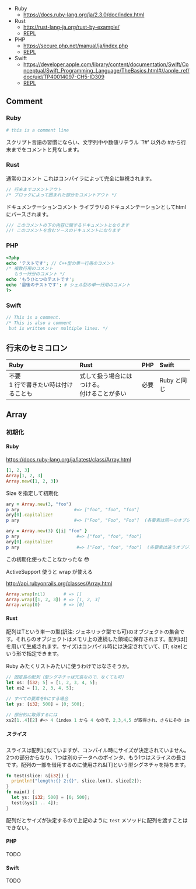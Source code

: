 - Ruby
  - https://docs.ruby-lang.org/ja/2.3.0/doc/index.html
- Rust
  - http://rust-lang-ja.org/rust-by-example/
  - [REPL](https://repl.it/languages/rust)
- PHP
  - https://secure.php.net/manual/ja/index.php
  - [REPL](http://phpepl.herokuapp.com/)
- Swift
  - https://developer.apple.com/library/content/documentation/Swift/Conceptual/Swift_Programming_Language/TheBasics.html#//apple_ref/doc/uid/TP40014097-CH5-ID309
  - [REPL](https://swiftlang.ng.bluemix.net/#/repl)

## Comment

### Ruby

```ruby
# this is a comment line
```
スクリプト言語の習慣にならい、文字列中や数値リテラル `?#' 以外の #から行末までをコメントと見なします。

### Rust

通常のコメント これはコンパイラによって完全に無視されます。
```rust
// 行末までコメントアウト
/* ブロックによって囲まれた部分をコメントアウト */
```

ドキュメンテーションコメント ライブラリのドキュメンテーションとしてhtmlにパースされます。
```rust
/// このコメントの下の内容に関するドキュメントとなります
//! このコメントを含むソースのドキュメントになります
```

### PHP

```php
<?php
echo 'テストです'; // C++型の単一行用のコメント
/* 複数行用のコメント
   もう一行分のコメント */
echo 'もうひとつのテストです';
echo '最後のテストです'; # シェル型の単一行用のコメント
?>
```

### Swift

```swift
// This is a comment.
/* This is also a comment
 but is written over multiple lines. */
```

## 行末のセミコロン

|Ruby|Rust|PHP|Swift|
|:--|:--|:--|:--|
|不要<br>1 行で書きたい時は付けることも|式して扱う場合にはつける。<br>付けることが多い|必要|Ruby と同じ|

## Array

### 初期化

#### Ruby

https://docs.ruby-lang.org/ja/latest/class/Array.html

```ruby
[1, 2, 3]
Array[1, 2, 3]
Array.new([1, 2, 3])
```

Size を指定して初期化

```ruby
ary = Array.new(3, "foo")
p ary                     #=> ["foo", "foo", "foo"]
ary[0].capitalize!
p ary                     #=> ["Foo", "Foo", "Foo"]  (各要素は同一のオブジェクトである)
```

```ruby
ary = Array.new(3) {|i| "foo" }
p ary                      #=> ["foo", "foo", "foo"]
ary[0].capitalize!
p ary                      #=> ["Foo", "foo", "foo"]  (各要素は違うオブジェクトである)
```

この初期化使ったことなかったな 😳

ActiveSupport 使うと wrap が使える

http://api.rubyonrails.org/classes/Array.html

```ruby
Array.wrap(nil)       # => []
Array.wrap([1, 2, 3]) # => [1, 2, 3]
Array.wrap(0)         # => [0]
```

#### Rust

配列はTという単一の型(訳注: ジェネリック型でも可)のオブジェクトの集合です。それらのオブジェクトはメモリ上の連続した領域に保存されます。配列は[]を用いて生成されます。サイズはコンパイル時には決定されていて、[T; size]という形で指定できます。

Ruby みたくリストみたいに使うわけではなさそうか。

```rust
// 固定長の配列（型シグネチャは冗長なので、なくても可）
let xs: [i32; 5] = [1, 2, 3, 4, 5];
let xs2 = [1, 2, 3, 4, 5];

// すべての要素を0にする場合
let ys: [i32; 500] = [0; 500];

// 部分的に取得するには
xs2[1..4][2] #=> 4 (index 1 から 4 なので、2,3,4,5 が取得され、さらにその index 2 なので 4 となる。
```

##### スライス

スライスは配列に似ていますが、コンパイル時にサイズが決定されていません。2つの部分からなり、1つは別のデータへのポインタ、もう1つはスライスの長さです。配列の一部を借用するのに使用され&[T]という型シグネチャを持ちます。

```rust
fn test(slice: &[i32]) {
  println!("length:{} 2:{}", slice.len(), slice[2]);
}
fn main() {
  let ys: [i32; 500] = [0; 500];
  test(&ys[1 .. 4]);
}  
```

配列だとサイズが決定するので上記のように `test` メソッドに配列を渡すことはできない。

#### PHP

TODO

#### Swift

TODO

### 
